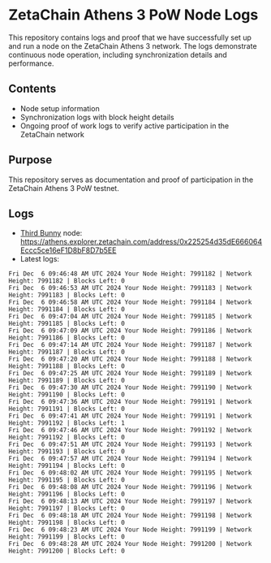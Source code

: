 # ZetaChain Athens 3 PoW Node Logs
This repository contains logs and proof that we have successfully set up and run a node on the ZetaChain Athens 3 network. The logs demonstrate continuous node operation, including synchronization details and performance.

## Contents
- Node setup information
- Synchronization logs with block height details
- Ongoing proof of work logs to verify active participation in the ZetaChain network

## Purpose
This repository serves as documentation and proof of participation in the ZetaChain Athens 3 PoW testnet.

## Logs

- [Third Bunny](https://thirdbunny.xyz/) node: https://athens.explorer.zetachain.com/address/0x225254d35dE666064Eccc5ce16eF1D8bF8D7b5EE
- Latest logs:
```
Fri Dec  6 09:46:48 AM UTC 2024 Your Node Height: 7991182 | Network Height: 7991182 | Blocks Left: 0
Fri Dec  6 09:46:53 AM UTC 2024 Your Node Height: 7991183 | Network Height: 7991183 | Blocks Left: 0
Fri Dec  6 09:46:58 AM UTC 2024 Your Node Height: 7991184 | Network Height: 7991184 | Blocks Left: 0
Fri Dec  6 09:47:04 AM UTC 2024 Your Node Height: 7991185 | Network Height: 7991185 | Blocks Left: 0
Fri Dec  6 09:47:09 AM UTC 2024 Your Node Height: 7991186 | Network Height: 7991186 | Blocks Left: 0
Fri Dec  6 09:47:14 AM UTC 2024 Your Node Height: 7991187 | Network Height: 7991187 | Blocks Left: 0
Fri Dec  6 09:47:20 AM UTC 2024 Your Node Height: 7991188 | Network Height: 7991188 | Blocks Left: 0
Fri Dec  6 09:47:25 AM UTC 2024 Your Node Height: 7991189 | Network Height: 7991189 | Blocks Left: 0
Fri Dec  6 09:47:30 AM UTC 2024 Your Node Height: 7991190 | Network Height: 7991190 | Blocks Left: 0
Fri Dec  6 09:47:36 AM UTC 2024 Your Node Height: 7991191 | Network Height: 7991191 | Blocks Left: 0
Fri Dec  6 09:47:41 AM UTC 2024 Your Node Height: 7991191 | Network Height: 7991192 | Blocks Left: 1
Fri Dec  6 09:47:46 AM UTC 2024 Your Node Height: 7991192 | Network Height: 7991192 | Blocks Left: 0
Fri Dec  6 09:47:51 AM UTC 2024 Your Node Height: 7991193 | Network Height: 7991193 | Blocks Left: 0
Fri Dec  6 09:47:57 AM UTC 2024 Your Node Height: 7991194 | Network Height: 7991194 | Blocks Left: 0
Fri Dec  6 09:48:02 AM UTC 2024 Your Node Height: 7991195 | Network Height: 7991195 | Blocks Left: 0
Fri Dec  6 09:48:08 AM UTC 2024 Your Node Height: 7991196 | Network Height: 7991196 | Blocks Left: 0
Fri Dec  6 09:48:13 AM UTC 2024 Your Node Height: 7991197 | Network Height: 7991197 | Blocks Left: 0
Fri Dec  6 09:48:18 AM UTC 2024 Your Node Height: 7991198 | Network Height: 7991198 | Blocks Left: 0
Fri Dec  6 09:48:23 AM UTC 2024 Your Node Height: 7991199 | Network Height: 7991199 | Blocks Left: 0
Fri Dec  6 09:48:28 AM UTC 2024 Your Node Height: 7991200 | Network Height: 7991200 | Blocks Left: 0
```
